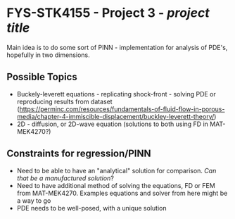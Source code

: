 # FYS-STK4155 - Project 3 - _project title_
Main idea is to do some sort of PINN - implementation for analysis of PDE's, hopefully in two dimensions. 
## Possible Topics
- Buckely-leverett equations - replicating shock-front - solving PDE or reproducing results from dataset (https://perminc.com/resources/fundamentals-of-fluid-flow-in-porous-media/chapter-4-immiscible-displacement/buckley-leverett-theory/)
- 2D - diffusion, or 2D-wave equation (solutions to both using FD in MAT-MEK4270?)

## Constraints for regression/PINN
 - Need to be able to have an "analytical" solution for comparison. _Can that be a manufactured solution_?
 - Need to have additional method of solving the equations, FD or FEM from MAT-MEK4270. Examples equations and solver from here might be a way to go
 - PDE needs to be well-posed, with a unique solution
